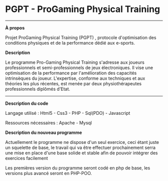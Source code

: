 <h1>PGPT - ProGaming Physical Training</h1>

---------------------------------------------------------------------

<b>À propos</b>

Projet ProGaming Physical Training (PGPT) , protocole d'optimisation des conditions physiques et de la performance dédié aux e-sports.

<b>Description</b>

Le programme Pro-Gaming Physical Training s'adresse aux joueurs professionnels et semi-professionnels de jeux électroniques. Il vise une optimisation de la performance par l'amélioration des capacités intrinsèques du joueur. L'expertise, conforme aux techniques et aux théories les plus récentes, est menée par deux physiothérapeutes professionnels diplômés d'Etat.

----------------------------------------------------------------------

<b>Description du code</b>

Langage utilisé : Html5 - Css3 - PHP - Sql(PDO) - Javascript

Ressources nécessaires : Apache - Mysql

<b>Description du nouveau programme</b>

Actuellement le programme ne dispose d'un seul exercice, ceci étant juste un squelette de base, le travail qui va être effectuer prochainement serra une mise en place d'une base solide et stable afin de pouvoir intégrer des exercices facilement

Les premières version du programme seront codé en php de base, les versions plus avancé seront en PHP-POO.
